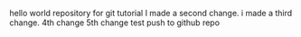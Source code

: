 hello world repository for git tutorial
I made a second change.
i made a third change.
4th change
5th change
test push to github repo


